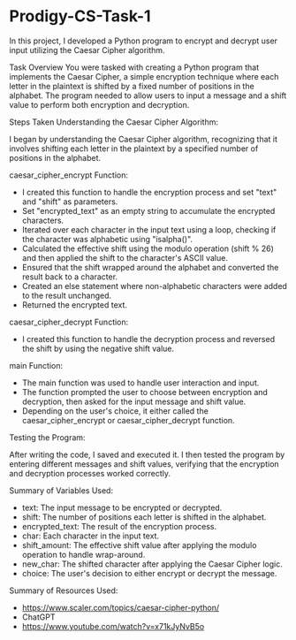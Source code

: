 # Prodigy-CS-Task-1
In this project, I developed a Python program to encrypt and decrypt user input utilizing the Caesar Cipher algorithm.


Task Overview
You were tasked with creating a Python program that implements the Caesar Cipher, a simple encryption technique where each letter in the plaintext is shifted by a fixed number of positions in the alphabet. The program needed to allow users to input a message and a shift value to perform both encryption and decryption.

Steps Taken
Understanding the Caesar Cipher Algorithm:

I began by understanding the Caesar Cipher algorithm, recognizing that it involves shifting each letter in the plaintext by a specified number of positions in the alphabet. 

caesar_cipher_encrypt Function:

- I created this function to handle the encryption process and set "text" and "shift" as parameters.
- Set "encrypted_text" as an empty string to accumulate the encrypted characters.
- Iterated over each character in the input text using a loop, checking if the character was alphabetic using "isalpha()".
- Calculated the effective shift using the modulo operation (shift % 26) and then applied the shift to the character's ASCII value.
- Ensured that the shift wrapped around the alphabet and converted the result back to a character.
- Created an else statement where non-alphabetic characters were added to the result unchanged.
- Returned the encrypted text.
  
caesar_cipher_decrypt Function:

- I created this function to handle the decryption process and reversed the shift by using the negative shift value.

main Function:

- The main function was used to handle user interaction and input.
- The function prompted the user to choose between encryption and decryption, then asked for the input message and shift value.
- Depending on the user's choice, it either called the caesar_cipher_encrypt or caesar_cipher_decrypt function.
  
Testing the Program:

After writing the code, I saved and executed it. I then tested the program by entering different messages and shift values, verifying that the encryption and decryption processes worked correctly.


Summary of Variables Used:

- text: The input message to be encrypted or decrypted.
- shift: The number of positions each letter is shifted in the alphabet.
- encrypted_text: The result of the encryption process.
- char: Each character in the input text.
- shift_amount: The effective shift value after applying the modulo operation to handle wrap-around.
- new_char: The shifted character after applying the Caesar Cipher logic.
- choice: The user's decision to either encrypt or decrypt the message.

Summary of Resources Used:

- https://www.scaler.com/topics/caesar-cipher-python/
- ChatGPT
- https://www.youtube.com/watch?v=x71kJyNvB5o
